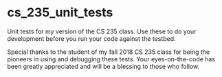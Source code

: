# cs_235_unit_tests
Unit tests for my version of the CS 235 class. Use these to do your development before you run your code against the testbed.

Special thanks to the student of my fall 2018 CS 235 class for being the pioneers in using and debugging these tests. Your eyes-on-the-code has been greatly appreciated and will be a blessing to those who follow. 
